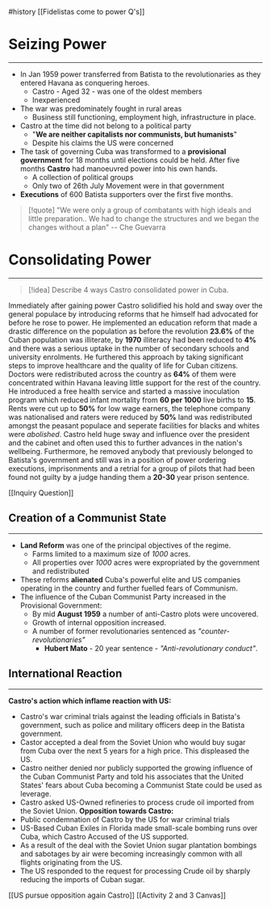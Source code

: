 #history [[Fidelistas come to power Q's]]

# Seizing Power
---
- In Jan 1959 power transferred from Batista to the revolutionaries as they entered Havana as conquering heroes. 
	- Castro - Aged 32 - was one of the oldest members
	- Inexperienced
- The war was predominately fought in rural areas
	- Business still functioning, employment high, infrastructure in place. 
- Castro at the time did not belong to a political party
	- "**We are neither capitalists nor communists, but humanists**"
	- Despite his claims the US were concerned
- The task of governing Cuba was transformed to a **provisional government** for 18 months until elections could be held. After five months **Castro** had manoeuvred power into his own hands. 
	- A collection of political groups
	- Only two of 26th July Movement were in that government
- **Executions** of 600 Batista supporters over the first five months. 

>[!quote] "We were only a group of combatants with high ideals and little preparation.. We had to change the structures and we began the changes without a plan"
-- Che Guevarra

# Consolidating Power
---
> [!idea] Describe 4 ways Castro consolidated power in Cuba.

Immediately after gaining power Castro solidified his hold and sway over the general populace by introducing reforms that he himself had advocated for before he rose to power. He implemented an education reform that made a drastic difference on the population as before the revolution **23.6%** of the Cuban population was illiterate, by **1970** illiteracy had been reduced to **4%** and there was a serious uptake in the number of secondary schools and university enrolments. He furthered this approach by taking significant steps to improve healthcare and the quality of life for Cuban citizens. Doctors were redistributed across the country as **64%** of them were concentrated within Havana leaving little support for the rest of the country. He introduced a free health service and started a massive inoculation program which reduced infant mortality from **60 per 1000** live births to **15**. Rents were cut up to **50%** for low wage earners, the telephone company was nationalised and raters were reduced by **50%**  land was redistributed amongst the peasant populace and seperate facilities for blacks and whites were *abolished*. Castro held huge sway and influence over the president and the cabinet and often used this to further advances in the nation's wellbeing. Furthermore, he removed anybody that previously belonged to Batista's government and still was in a position of power ordering executions, imprisonments and a retrial for a group of pilots that had been found not guilty by a judge handing them a **20-30** year prison sentence. 

[[Inquiry Question]]

## Creation of a Communist State
---
- **Land Reform** was one of the principal objectives of the regime. 
	- Farms limited to a maximum size of *1000* acres. 
	- All properties over *1000* acres were expropriated by the government and redistributed 
- These reforms **alienated** Cuba's powerful elite and US companies operating in the country and further fuelled fears of Communism. 
- The influence of the Cuban Communist Party increased in the Provisional Government:
	- By mid **August 1959** a number of anti-Castro plots were uncovered.
	- Growth of internal opposition increased.
	- A number of former revolutionaries sentenced as *"counter-revolutionaries"*
		- **Hubert Mato** - 20 year sentence - *"Anti-revolutionary conduct"*.

## International Reaction
---
**Castro's action which inflame reaction with US:**
- Castro's war criminal trials against the leading officials in Batista's government, such as  police and military officers deep in the Batista government. 
- Castor accepted a deal from the Soviet Union who would buy sugar from Cuba over the next 5 years for a high price. This displeased the US.
- Castro neither denied nor publicly supported the growing influence of the Cuban Communist Party and told his associates that the United States' fears about Cuba becoming a Communist State could be used as leverage. 
- Castro asked US-Owned refineries to process crude oil imported from the Soviet Union.
**Opposition towards Castro:**
- Public condemnation of Castro by the US for war criminal trials
- US-Based Cuban Exiles in Florida made small-scale bombing runs over Cuba, which Castro Accused of the US supported. 
- As a result of the deal with the Soviet Union sugar plantation bombings and sabotages by air were becoming increasingly common with all flights originating from the US.
- The US responded to the request for processing Crude oil by sharply reducing the imports of Cuban sugar.

[[US pursue opposition again Castro]]
[[Activity 2 and 3 Canvas]]
